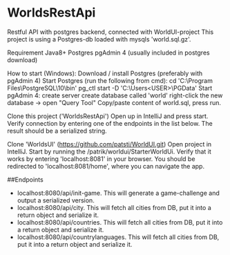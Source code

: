 # WorldsRestApi
Restful API with postgres backend, connected with WorldUI-project
This project is using a Postgres-db loaded with mysqls 'world.sql.gz'.

Requirement
Java8+
Postgres
pgAdmin 4 (usually included in postgres download)

How to start (Windows):
Download / install Postgres (preferably with pgAdmin 4)
Start Postgres (run the following from cmd):
  cd 'C:\Program Files\PostgreSQL\10\bin'
  pg_ctl start -D 'C:\Users\<USER>\PGData'
Start pgAdmin 4:
  create server
  create database called 'world'
  right-click the new database -> open "Query Tool"
  Copy/paste content of world.sql, press run.

Clone this project ('WorldsRestApi')
Open up in IntelliJ and press start.
Verify connection by entering one of the endpoints in the list below.
The result should be a serialized string.

Clone 'WorldsUI' (https://github.com/patsti/WorldUI.git)
Open project in IntelliJ.
Start by running the /patrik/worldui/StarterWorldUi.
Verify that it works by entering 'localhost:8081' in your browser. You should be redirected to 'localhost:8081/home', where you can navigate the app.


##Endpoints
* localhost:8080/api/init-game. This will generate a game-challenge and output a serialized version.
* localhost:8080/api/city. This will fetch all cities from DB, put it into a return object and serialize it.
* localhost:8080/api/countries. This will fetch all cities from DB, put it into a return object and serialize it.
* localhost:8080/api/countrylanguages. This will fetch all cities from DB, put it into a return object and serialize it.

